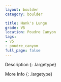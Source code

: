 ```yaml
---
layout: boulder
category: boulder

title: Hank's Lunge
grade: V5
location: Poudre Canyon
tags:
- v5
- poudre_canyon
full_page: false
---
```



Description
{: .largetype}


More Info
{: .largetype}

